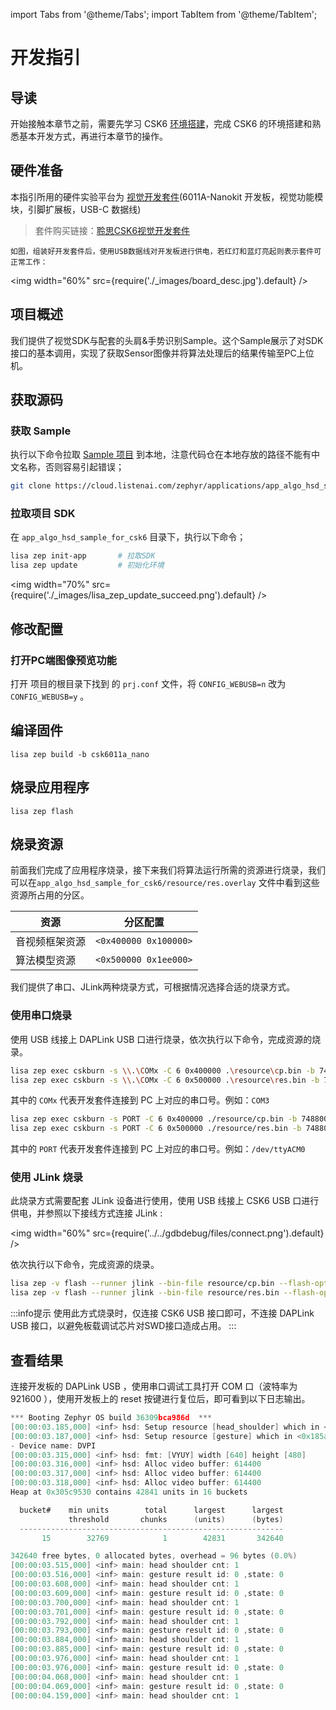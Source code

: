 import Tabs from '@theme/Tabs';
import TabItem from '@theme/TabItem';

# 开发指引

## 导读

开始接触本章节之前，需要先学习 CSK6 [环境搭建](../../application/getting_start)，完成 CSK6 的环境搭建和熟悉基本开发方式，再进行本章节的操作。


## 硬件准备

   本指引所用的硬件实验平台为 [视觉开发套件](/chips/600X/overview/nanokit/kit/vision_kit)(6011A-Nanokit 开发板，视觉功能模块，引脚扩展板，USB-C 数据线)
   > 套件购买链接：[聆思CSK6视觉开发套件](https://item.taobao.com/item.htm?spm=a230r.1.14.1.3ce31674ICib4M&id=687851402211&ns=1&abbucket=5#detail)

    如图，组装好开发套件后，使用USB数据线对开发板进行供电，若红灯和蓝灯亮起则表示套件可正常工作：

<img
  width="60%"
  src={require('./_images/board_desc.jpg').default}
  /> 

## 项目概述

我们提供了视觉SDK与配套的头肩&手势识别Sample。这个Sample展示了对SDK接口的基本调用，实现了获取Sensor图像并将算法处理后的结果传输至PC上位机。

## 获取源码

### 获取 Sample

执行以下命令拉取 [Sample 项目](https://cloud.listenai.com/zephyr/applications/app_algo_hsd_sample_for_csk6) 到本地，注意代码仓在本地存放的路径不能有中文名称，否则容易引起错误；

```bash
git clone https://cloud.listenai.com/zephyr/applications/app_algo_hsd_sample_for_csk6.git
```

### 拉取项目 SDK

在 `app_algo_hsd_sample_for_csk6` 目录下，执行以下命令；

```bash
lisa zep init-app       # 拉取SDK
lisa zep update         # 初始化环境
```

<img
  width="70%"
  src={require('./_images/lisa_zep_update_succeed.png').default}
  />

## 修改配置

### 打开PC端图像预览功能
打开 项目的根目录下找到 的 `prj.conf` 文件，将 `CONFIG_WEBUSB=n` 改为`CONFIG_WEBUSB=y` 。



## 编译固件

```
lisa zep build -b csk6011a_nano
```

## 烧录应用程序

```
lisa zep flash
```

## 烧录资源

前面我们完成了应用程序烧录，接下来我们将算法运行所需的资源进行烧录，我们可以在`app_algo_hsd_sample_for_csk6/resource/res.overlay` 文件中看到这些资源所占用的分区。

| 资源           | 分区配置              |
| -------------- | --------------------- |
| 音视频框架资源 | `<0x400000 0x100000>` |
| 算法模型资源   | `<0x500000 0x1ee000>` |

我们提供了串口、JLink两种烧录方式，可根据情况选择合适的烧录方式。

### 使用串口烧录

使用 USB 线接上 DAPLink USB 口进行烧录，依次执行以下命令，完成资源的烧录。

<div style={{
    border: 'solid 1px #80808080',
    padding: 12,
    borderRadius: 12
  }}>
<Tabs
    groupId="operating-systems"
    defaultValue="windows"
    values={[
        {label: 'Windows', value: 'windows'},
        {label: 'macOS / Linux', value: 'unix'}
    ]}
>
  <TabItem value="windows">

```bash
lisa zep exec cskburn -s \\.\COMx -C 6 0x400000 .\resource\cp.bin -b 748800
lisa zep exec cskburn -s \\.\COMx -C 6 0x500000 .\resource\res.bin -b 748800
```

其中的 `COMx` 代表开发套件连接到 PC 上对应的串口号。例如：`COM3`

  </TabItem>

  <TabItem value="unix">

```bash
lisa zep exec cskburn -s PORT -C 6 0x400000 ./resource/cp.bin -b 748800
lisa zep exec cskburn -s PORT -C 6 0x500000 ./resource/res.bin -b 748800
```

其中的 `PORT` 代表开发套件连接到 PC 上对应的串口号。例如：`/dev/ttyACM0`

  </TabItem>

</Tabs>
</div>


### 使用 JLink 烧录

此烧录方式需要配套 JLink 设备进行使用，使用 USB 线接上 CSK6 USB 口进行供电，并参照以下接线方式连接 JLink :

<img
  width="60%"
  src={require('../../gdbdebug/files/connect.png').default}
  />

依次执行以下命令，完成资源的烧录。

```bash
lisa zep -v flash --runner jlink --bin-file resource/cp.bin --flash-opt="--base-address=0x18400000"
lisa zep -v flash --runner jlink --bin-file resource/res.bin --flash-opt="--base-address=0x18500000"
```

:::info提示
使用此方式烧录时，仅连接 CSK6 USB 接口即可，不连接 DAPLink USB 接口，以避免板载调试芯片对SWD接口造成占用。
:::

## 查看结果

连接开发板的 DAPLink USB ，使用串口调试工具打开 COM 口（波特率为 921600 ），使用开发板上的 reset 按键进行复位后，即可看到以下日志输出。

```c
*** Booting Zephyr OS build 36309bca986d  ***
[00:00:03.185,000] <inf> hsd: Setup resource [head_shoulder] which in <0x18500031,0xa6ce0>
[00:00:03.187,000] <inf> hsd: Setup resource [gesture] which in <0x185a6d11,0x132448>
- Device name: DVPI
[00:00:03.315,000] <inf> hsd: fmt: [VYUY] width [640] height [480]
[00:00:03.316,000] <inf> hsd: Alloc video buffer: 614400
[00:00:03.317,000] <inf> hsd: Alloc video buffer: 614400
[00:00:03.318,000] <inf> hsd: Alloc video buffer: 614400
Heap at 0x305c9530 contains 42841 units in 16 buckets

  bucket#    min units        total      largest      largest
             threshold       chunks      (units)      (bytes)
  -----------------------------------------------------------
       15        32769            1        42831       342640

342640 free bytes, 0 allocated bytes, overhead = 96 bytes (0.0%)
[00:00:03.515,000] <inf> main: head shoulder cnt: 1
[00:00:03.516,000] <inf> main: gesture result id: 0 ,state: 0
[00:00:03.608,000] <inf> main: head shoulder cnt: 1
[00:00:03.609,000] <inf> main: gesture result id: 0 ,state: 0
[00:00:03.700,000] <inf> main: head shoulder cnt: 1
[00:00:03.701,000] <inf> main: gesture result id: 0 ,state: 0
[00:00:03.792,000] <inf> main: head shoulder cnt: 1
[00:00:03.793,000] <inf> main: gesture result id: 0 ,state: 0
[00:00:03.884,000] <inf> main: head shoulder cnt: 1
[00:00:03.885,000] <inf> main: gesture result id: 0 ,state: 0
[00:00:03.976,000] <inf> main: head shoulder cnt: 1
[00:00:03.976,000] <inf> main: gesture result id: 0 ,state: 0
[00:00:04.068,000] <inf> main: head shoulder cnt: 1
[00:00:04.069,000] <inf> main: gesture result id: 0 ,state: 0
[00:00:04.159,000] <inf> main: head shoulder cnt: 1
```
